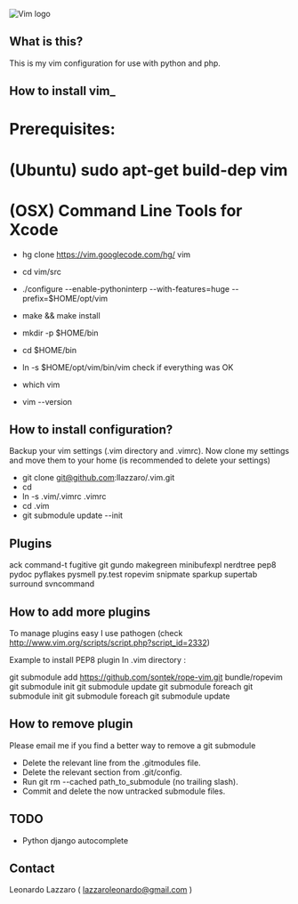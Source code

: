 ![Vim logo](http://1.bp.blogspot.com/-fskvnqzDiYo/TjBEBr2l0ZI/AAAAAAAAAiY/KbUQz8wNkRw/s1600/vim-editor_logo.png)<br/>

## What is this?

This is my vim configuration for use with python and php.
## How to install vim_
# Prerequisites:
# (Ubuntu) sudo apt-get build-dep vim
# (OSX) Command Line Tools for Xcode
* hg clone https://vim.googlecode.com/hg/ vim
* cd vim/src
* ./configure --enable-pythoninterp --with-features=huge --prefix=$HOME/opt/vim
* make && make install
* mkdir -p $HOME/bin
* cd $HOME/bin
* ln -s $HOME/opt/vim/bin/vim
check if everything was OK

* which vim
* vim --version

## How to install configuration?

Backup your vim settings (.vim directory and .vimrc).
Now clone my settings and move them to your home (is recommended to delete your
settings)

* git clone git@github.com:llazzaro/.vim.git
* cd
* ln -s .vim/.vimrc .vimrc
* cd .vim
* git submodule update --init


## Plugins

ack
command-t
fugitive
git
gundo
makegreen
minibufexpl
nerdtree
pep8
pydoc
pyflakes
pysmell
py.test
ropevim
snipmate
sparkup
supertab
surround
svncommand


## How to add more plugins

To manage plugins easy I use pathogen (check http://www.vim.org/scripts/script.php?script_id=2332)

Example to install PEP8 plugin
In .vim directory :

git submodule add https://github.com/sontek/rope-vim.git bundle/ropevim
git submodule init
git submodule update
git submodule foreach git submodule init
git submodule foreach git submodule update

## How to remove plugin
Please email me if you find a better way to remove a git submodule

- Delete the relevant line from the .gitmodules file.
- Delete the relevant section from .git/config.
- Run git rm --cached path_to_submodule (no trailing slash).
- Commit and delete the now untracked submodule files.


## TODO

- Python django autocomplete

## Contact

Leonardo Lazzaro ( lazzaroleonardo@gmail.com )

